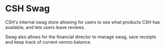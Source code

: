 # CSH Swag

CSH's internal swag store allowing for users to see what products CSH has available, and lets users leave reviews.

Swag also allows for the financial director to manage swag, save receipts and keep track of current venmo balance.
